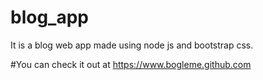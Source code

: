 # blog_app
It is a blog web app made using node js and bootstrap css.

#You can check it out at https://www.bogleme.github.com
